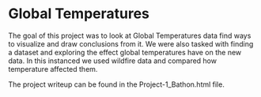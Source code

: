 # Global Temperatures

The goal of this project was to look at Global Temperatures data find ways to visualize and draw conclusions from it. We were also tasked with finding a dataset and exploring the effect global temperatures have on the new data. In this instanced we used wildfire data and compared how temperature affected them. 

The project writeup can be found in the Project-1_Bathon.html file.
